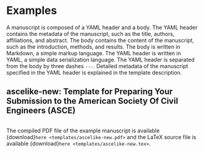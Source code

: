 # Examples

A manuscript is composed of a YAML header and a body. The YAML header contains the metadata of the manuscript,
such as the title, authors, affiliations, and abstract. The body contains the content of the manuscript, such as the 
introduction, methods, and results. The body is written in Markdown, a simple markup language. The YAML header is 
written in YAML, a simple data serialization language. The YAML header is separated from the body by three dashes `---`.
Detailed metadata of the manuscript specified in the YAML header is explained in the template description.

## ascelike-new: Template for Preparing Your Submission to the American Society Of Civil Engineers (ASCE)

```{literalinclude} templates/ascelike-new.md
```
The compiled PDF file of the example manuscript is available {download}`here <templates/ascelike-new.pdf>` and 
the LaTeX source file is available {download}`here <templates/ascelike-new.tex>`.
